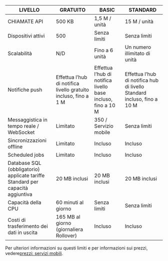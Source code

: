 
| LIVELLO | GRATUITO | BASIC | STANDARD |
|----|----|----|----|
| CHIAMATE API | 500 KB | 1,5 M / unità | 15 M / unità |
| Dispositivi attivi | 500 | Senza limiti | Senza limiti |
| Scalabilità | N/D | Fino a 6 unità | Un numero illimitato di unità |
| Notifiche push | Effettua l’hub di notifica livello gratuito incluso, fino a 1 M | Effettua l’hub di notifica livello base incluso, fino a 10 M | Effettua l’hub di notifica hub di livello Standard incluso, fino a 10 M |
| Messaggistica in tempo reale /<br/>WebSocket | Limitato | 350 / Servizio mobile | Senza limiti |
| Sincronizzazioni offline | Limitato | Incluso | Incluso |
| Scheduled jobs | Limitato | Incluso | Incluso |
| Database SQL (obbligatorio)<br/>applicate tariffe Standard per capacità aggiuntiva | 20 MB inclusi | 20 MB inclusi | 20 MB inclusi |
| Capacità della CPU | 60 minuti al giorno | Senza limiti | Senza limiti |
| Costi di trasferimento dei dati in uscita | 165 MB al giorno (giornaliera Rollover) | Incluso | Incluso |

Per ulteriori informazioni su questi limiti e per informazioni sui prezzi, vedere[prezzi: servizi mobili](https://azure.microsoft.com/pricing/details/mobile-services/).

<!---HONumber=July15_HO5-->